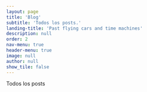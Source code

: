 ```yaml
---
layout: page
title: 'Blog'
subtitle: 'Todos los posts.'
landing-title: 'Past flying cars and time machines'
description: null
order: 2
nav-menu: true
header-menu: true
image: null
author: null
show_tile: false
---
```


Todos los posts
